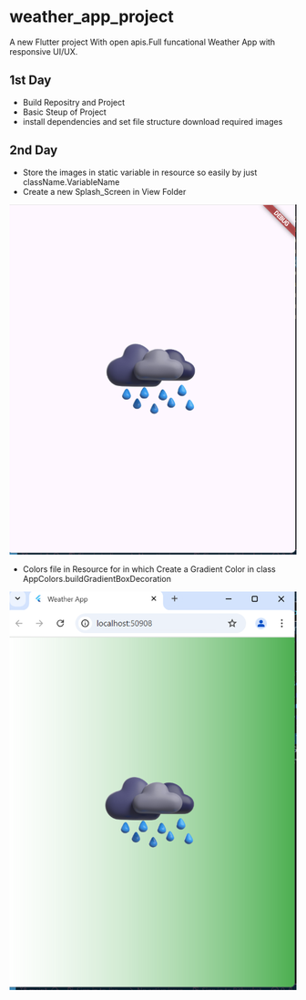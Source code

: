 # weather_app_project

A new Flutter project With open apis.Full funcational Weather App with responsive UI/UX.

## 1st Day
- Build Repositry and Project
- Basic Steup of Project
- install dependencies and set file structure download required images

## 2nd Day
- Store the images in static variable in resource so easily by just className.VariableName
- Create a new Splash_Screen in View Folder

![Splash Screen](./assets/ScreenShots/screen1.png)


- Colors file in Resource for in which Create a Gradient Color in class AppColors.buildGradientBoxDecoration

![Splash Screen](./assets/ScreenShots/screen2.png)

